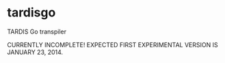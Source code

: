 tardisgo
========

TARDIS Go transpiler

CURRENTLY INCOMPLETE! EXPECTED FIRST EXPERIMENTAL VERSION IS JANUARY 23, 2014.

